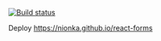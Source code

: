 [![Build status](https://ci.appveyor.com/api/projects/status/tolvr4682q1fryd3?svg=true)](https://ci.appveyor.com/project/nionka/react-forms)

Deploy https://nionka.github.io/react-forms

